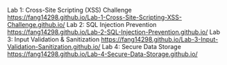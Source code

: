 Lab 1: Cross-Site Scripting (XSS) Challenge <br>
https://fang14298.github.io/Lab-1-Cross-Site-Scripting-XSS-Challenge.github.io/
Lab 2: SQL Injection Prevention
https://fang14298.github.io/Lab-2-SQL-Injection-Prevention.github.io/
Lab 3: Input Validation & Sanitization
https://fang14298.github.io/Lab-3-Input-Validation-Sanitization.github.io/
Lab 4: Secure Data Storage
https://fang14298.github.io/Lab-4-Secure-Data-Storage.github.io/
